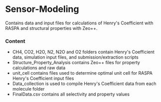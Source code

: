 # Sensor-Modeling

Contains data and input files for calculations of Henry's Coefficient with RASPA and structural properties with Zeo++.

### Content

* CH4, CO2, H2O, N2, N2O and O2 folders contain Henry's Coefficient data, simulation input files, and submission/extraction scripts
* Structure_Property_Analysis contains Zeo++ files for property calculations and raw data
* unit_cell contains files used to determine optimal unit cell for RASPA Henry's Coefficient input files
* Data_collection is used to compile Henry's Coefficient data from each molecule folder
* FinalData.csv contains all selectivity and property values



